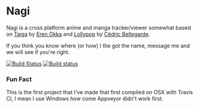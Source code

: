 # Nagi

Nagi is a cross platform anime and manga tracker/viewer somewhat based on [Taiga](https://github.com/erengy/taiga) by [Eren Okka](https://github.com/erengy) and [Lollypop](https://github.com/gnumdk/lollypop) by [Cédric Bellegarde](https://github.com/gnumdk).

If you think you know where (or how) I the got the name, message me and we will see if you're right.

[![Build Status](https://travis-ci.org/Txuritan/nagi.svg?branch=master)](https://travis-ci.org/Txuritan/nagi)
[![Build status](https://ci.appveyor.com/api/projects/status/tpoi44lehy3deig0?svg=true)](https://ci.appveyor.com/project/Txuritan/nagi)

### Fun Fact
This is the first project that I've made that first compiled on OSX with Travis CI, I mean I use Windows how come Appveyor didn't work first.